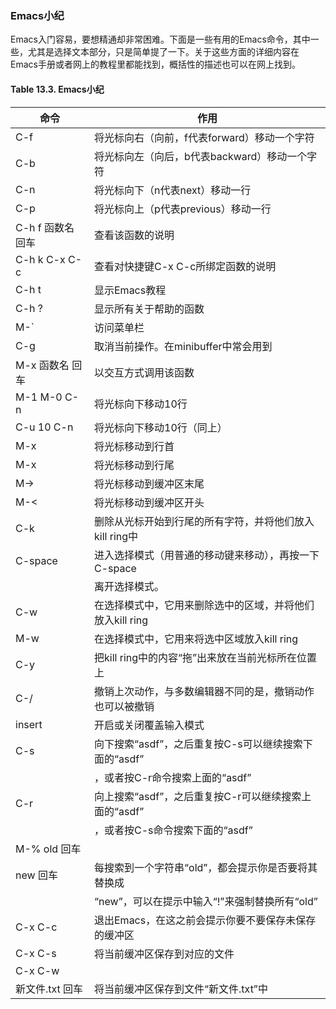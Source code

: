 ### Emacs小纪

Emacs入门容易，要想精通却非常困难。下面是一些有用的Emacs命令，其中一些，尤其是选择文本部分，只是简单提了一下。关于这些方面的详细内容在Emacs手册或者网上的教程里都能找到，概括性的描述也可以在网上找到。

#### Table 13.3. Emacs小纪

|       命令       |                        作用                               |
| ---------------- | --------------------------------------------------------- |
|       C-f        | 将光标向右（向前，f代表forward）移动一个字符              |
|       C-b        | 将光标向左（向后，b代表backward）移动一个字符             |
|       C-n        | 将光标向下（n代表next）移动一行                           |
|       C-p        | 将光标向上（p代表previous）移动一行                       |
| C-h f 函数名 回车| 查看该函数的说明                                          |
|   C-h k C-x C-c  | 查看对快捷键C-x C-c所绑定函数的说明                       |
|      C-h t       | 显示Emacs教程                                             |
|      C-h ?       | 显示所有关于帮助的函数                                    |
|       M-\`       | 访问菜单栏                                                |
|       C-g        | 取消当前操作。在minibuffer中常会用到                      |
|  M-x 函数名 回车 | 以交互方式调用该函数                                      |
|   M-1 M-0 C-n    | 将光标向下移动10行                                        |
|   C-u 10 C-n     | 将光标向下移动10行（同上）                                |
|       M-x        | 将光标移动到行首                                          |
|       M-x        | 将光标移动到行尾                                          |
|       M->        | 将光标移动到缓冲区末尾                                    |
|       M-<        | 将光标移动到缓冲区开头                                    |
|       C-k        | 删除从光标开始到行尾的所有字符，并将他们放入kill ring中   |
|     C-space      | 进入选择模式（用普通的移动键来移动），再按一下 C-space    |
|                  | 离开选择模式。                                            |
|       C-w        | 在选择模式中，它用来删除选中的区域，并将他们放入kill ring |
|       M-w        | 在选择模式中，它用来将选中区域放入kill ring               |
|       C-y        | 把kill ring中的内容“拖”出来放在当前光标所在位置上         |
|       C-/        | 撤销上次动作，与多数编辑器不同的是，撤销动作也可以被撤销  |
|      insert      | 开启或关闭覆盖输入模式                                    |
|       C-s        | 向下搜索“asdf”，之后重复按C-s可以继续搜索下面的“asdf”     |
|                  | ，或者按C-r命令搜索上面的“asdf”                           |
|       C-r        | 向上搜索“asdf”，之后重复按C-r可以继续搜索上面的“asdf”     |
|                  | ，或者按C-s命令搜索下面的“asdf”                           |
|   M-% old 回车   |                                                           |
|     new 回车     | 每搜索到一个字符串“old”，都会提示你是否要将其替换成       |
|                  | “new”，可以在提示中输入“!”来强制替换所有“old”             |
|     C-x C-c      | 退出Emacs，在这之前会提示你要不要保存未保存的缓冲区       |
|     C-x C-s      | 将当前缓冲区保存到对应的文件                              |
|     C-x C-w      |                                                           |
|  新文件.txt 回车 | 将当前缓冲区保存到文件“新文件.txt”中                      |

